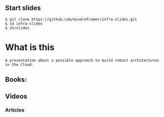 ## Start slides
    $ git clone https://github.com/mindreframer/infra-slides.git
    $ cd infra-slides
    $ sh/slides

# What is this
    A presentation about a possible approach to build robust architectures in the Cloud.

## Books:

## Videos


### Articles